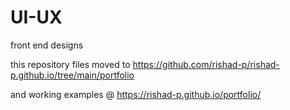 # UI-UX
front end designs 

this repository files moved to https://github.com/rishad-p/rishad-p.github.io/tree/main/portfolio

and working examples @ https://rishad-p.github.io/portfolio/
